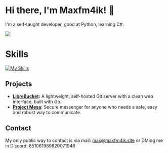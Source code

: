 # Hi there, I'm Maxfm4ik! 👋
I'm a self-taught developer, good at Python, learning C#.

![](https://komarev.com/ghpvc/?username=Maxfm4ikprojects2)

# Skills
[![My Skills](https://skillicons.dev/icons?i=py,js,lua,java,vscode,html,css,windows,azure,cloudflare)](https://skillicons.dev)

## Projects
- **[LibreBucket](https://github.com/standard-group/librebucket):** A lightweight, self-hosted Git server with a clean web interface, built with Go.
- **[Project Mesa](https://github.com/standard-group/mesa):** Secure messenger for anyone who needs a safe, easy and robust way to communicate.
  
## Contact
My only public way to contact is via mail: max@maxfm4ik.site or DMing me in Discord: 851061989820071946

